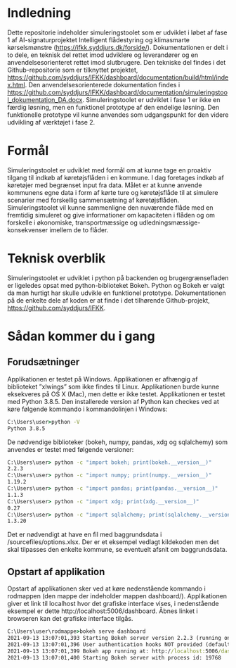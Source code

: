 # Indledning
Dette repositorie indeholder simuleringstoolet som er udviklet i løbet af fase 1 af AI-signaturprojektet Intelligent flådestyring og klimasmarte kørselsmønstre (https://ifkk.syddjurs.dk/forside/). 
Dokumentationen er delt i to dele, en teknisk del rettet imod udviklere og leverandører og en anvendelsesorienteret rettet imod slutbrugere. Den tekniske del findes i det Github-repositorie som er tilknyttet projektet, https://github.com/syddjurs/IFKK/dashboard/documentation/build/html/index.html. Den anvendelsesorienterede dokumentation findes i https://github.com/syddjurs/IFKK/dashboard/documentation/simuleringstool_dokumentation_DA.docx.
Simuleringstoolet er udviklet i fase 1 er ikke en færdig løsning, men en funktionel prototype af den endelige løsning. Den funktionelle prototype vil kunne anvendes som udgangspunkt for den videre udvikling af værktøjet i fase 2.
# Formål
Simuleringstoolet er udviklet med formål om at kunne tage en proaktiv tilgang til indkøb af køretøjsflåden i en kommune.
I dag foretages indkøb af køretøjer med begrænset input fra data. Målet er at kunne anvende kommunens egne data i form af kørte ture og køretøjsflåde til at simulere scenarier med forskellig sammensætning af køretøjsflåden.
Simuleringstoolet vil kunne sammenligne den nuværende flåde med en fremtidig simuleret og give informationer om kapaciteten i flåden og om forskelle i økonomiske, transportmæssige og udledningsmæssige-konsekvenser imellem de to flåder. 
# Teknisk overblik
Simuleringstoolet er udviklet i python på backenden og brugergrænsefladen er ligeledes opsat med python-biblioteket Bokeh. Python og Bokeh er valgt da man hurtigt har skulle udvikle en funktionel prototype.
Dokumentationen på de enkelte dele af koden er at finde i det tilhørende Github-projekt, https://github.com/syddjurs/IFKK.
# Sådan kommer du i gang
## Forudsætninger
Applikationen er testet på Windows. Applikationen er afhængig af biblioteket ”xlwings” som ikke findes til Linux. Applikationen burde kunne eksekveres på OS X (Mac), men dette er ikke testet.
Applikationen er testet med Python 3.8.5. Den installerede version af Python kan checkes ved at køre følgende kommando i kommandolinjen i Windows:
```cmd
C:\Users\user>python -V
Python 3.8.5
```
De nødvendige biblioteker (bokeh, numpy, pandas, xdg og sqlalchemy) som anvendes er testet med følgende versioner:
```cmd
C:\Users\user> python -c "import bokeh; print(bokeh.__version__)"
2.2.3
C:\Users\user> python -c "import numpy; print(numpy.__version__)"
1.19.2
C:\Users\user> python -c "import pandas; print(pandas.__version__)"
1.1.3
C:\Users\user> python -c "import xdg; print(xdg.__version__)"
0.27
C:\Users\user> python -c "import sqlalchemy; print(sqlalchemy.__version__)"
1.3.20
```
Det er nødvendigt at have en fil med baggrundsdata i /sourcefiles/options.xlsx. Der er et eksempel vedlagt kildekoden men det skal tilpasses den enkelte kommune, se eventuelt afsnit om baggrundsdata.
## Opstart af applikation
Opstart af applikationen sker ved at køre nedenstående kommando i rodmappen (den mappe der indeholder mappen dashboard/). Applikationen giver et link til localhost hvor det grafiske interface vises, i nedenstående eksempel er dette http://localhost:5006/dashboard. Åbnes linket i browseren kan det grafiske interface tilgås.
```cmd
C:\Users\user\rodmappe>bokeh serve dashboard
2021-09-13 13:07:01,393 Starting Bokeh server version 2.2.3 (running on Tornado 6.0.4)
2021-09-13 13:07:01,396 User authentication hooks NOT provided (default user enabled)
2021-09-13 13:07:01,399 Bokeh app running at: http://localhost:5006/dashboard
2021-09-13 13:07:01,400 Starting Bokeh server with process id: 19768
```
